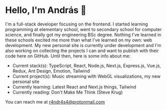 # Hello, I'm András 👋

I'm a full-stack developer focusing on the frontend. I started learning programming at elementary school, went to secondary school for computer science, and finally got my engineering BSc degree. Nothing I've learned in these schools excited me more than what I've learned on my own: web development.
My new personal site is currently under development and I'm also working on collecting the projects I can and want to publish with their code here on GitHub. Until then, here is some info about me:
- Current stack(s): TypeScript, React, Node.js, Next.js, Express.js, Vue.js, Redux, Ant Design, Emotion, Tailwind
- Current project(s): Music streaming with WebGL visualizations, my new personal site
- Currently learning: Latest React and Next.js things, Tailwind
- Currently reading: Don't Make Me Think (Steve Krug)

You can reach me at r4ndr4s4@protonmail.com

<!--
**r4ndr4s4/r4ndr4s4** is a ✨ _special_ ✨ repository because its `README.md` (this file) appears on your GitHub profile.

Here are some ideas to get you started:

- 🔭 I’m currently working on ...
- 🌱 I’m currently learning ...
- 👯 I’m looking to collaborate on ...
- 🤔 I’m looking for help with ...
- 💬 Ask me about ...
- 📫 How to reach me: ...
- 😄 Pronouns: ...
- ⚡ Fun fact: ...
-->
